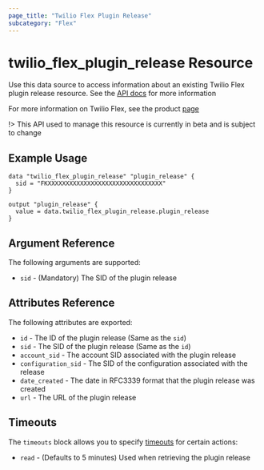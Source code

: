 ```yaml
---
page_title: "Twilio Flex Plugin Release"
subcategory: "Flex"
---
```


# twilio_flex_plugin_release Resource

Use this data source to access information about an existing Twilio Flex plugin release resource. See the [API docs](https://www.twilio.com/docs/flex/developer/plugins/api/release) for more information

For more information on Twilio Flex, see the product [page](https://www.twilio.com/flex)

!> This API used to manage this resource is currently in beta and is subject to change

## Example Usage

```hcl
data "twilio_flex_plugin_release" "plugin_release" {
  sid = "FKXXXXXXXXXXXXXXXXXXXXXXXXXXXXXXXX"
}

output "plugin_release" {
  value = data.twilio_flex_plugin_release.plugin_release
}
```

## Argument Reference

The following arguments are supported:

- `sid` - (Mandatory) The SID of the plugin release

## Attributes Reference

The following attributes are exported:

- `id` - The ID of the plugin release (Same as the `sid`)
- `sid` - The SID of the plugin release (Same as the `id`)
- `account_sid` - The account SID associated with the plugin release
- `configuration_sid` - The SID of the configuration associated with the release
- `date_created` - The date in RFC3339 format that the plugin release was created
- `url` - The URL of the plugin release

## Timeouts

The `timeouts` block allows you to specify [timeouts](https://www.terraform.io/docs/release/resources.html#timeouts) for certain actions:

- `read` - (Defaults to 5 minutes) Used when retrieving the plugin release
